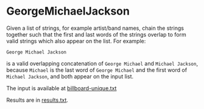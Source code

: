 # GeorgeMichaelJackson

Given a list of strings, for example artist/band names, chain the strings together such that the first and last words  of the strings overlap to form valid strings which also appear on the list. For example:

`George Michael Jackson`

is a valid overlapping concatenation of `George Michael` and `Michael Jackson`, because `Michael` is the last word of `George Michael` and the first word of `Michael Jackson`, and both appear on the input list.

The input is available at [billboard-unique.txt](src\GeorgeMichaelJackson\Assets\billboard-unique.txt)

Results are in [results.txt](results.txt).
